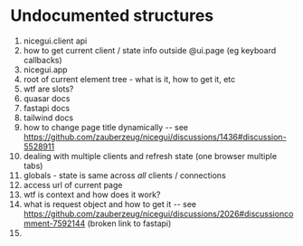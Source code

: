 # Undocumented structures

1. nicegui.client api
2. how to get current client / state info outside @ui.page (eg keyboard callbacks)
3. nicegui.app
4. root of current element tree - what is it, how to get it, etc
5. wtf are slots?
6. quasar docs
7. fastapi docs
8. tailwind docs
9. how to change page title dynamically  -- see https://github.com/zauberzeug/nicegui/discussions/1436#discussion-5528911
10. dealing with multiple clients and refresh state (one browser multiple tabs)
11. globals - state is same across _all_ clients / connections
12. access url of current page
13. wtf is context and how does it work?
14. what is request object and how to get it -- see https://github.com/zauberzeug/nicegui/discussions/2026#discussioncomment-7592144 (broken link to fastapi)
15. 

